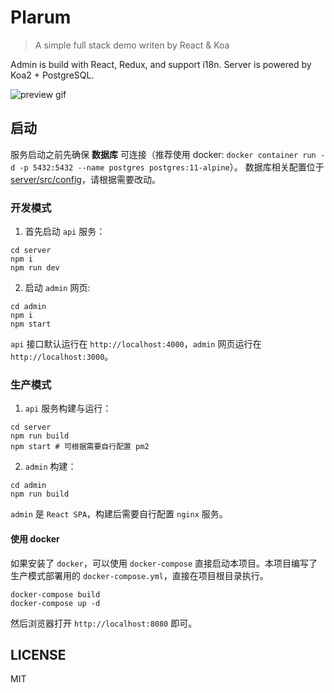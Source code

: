 # Plarum

> A simple full stack demo writen by React & Koa

Admin is build with React, Redux, and support i18n.
Server is powered by Koa2 + PostgreSQL.

![preview gif](https://dpxr-graph-bed.oss-cn-beijing.aliyuncs.com/plarum.gif)

## 启动

服务启动之前先确保 **数据库** 可连接（推荐使用 docker: `docker container run -d -p 5432:5432 --name postgres postgres:11-alpine`）。
数据库相关配置位于 [server/src/config](./server/src/config)，请根据需要改动。

### 开发模式

1. 首先启动 `api` 服务：

```shell
cd server
npm i
npm run dev
```

2. 启动 `admin` 网页:

```shell
cd admin
npm i
npm start
```

`api` 接口默认运行在 `http://localhost:4000`，`admin` 网页运行在 `http://localhost:3000`。

### 生产模式

1. `api` 服务构建与运行：

```shell
cd server
npm run build
npm start # 可根据需要自行配置 pm2
```

2. `admin` 构建：

```shell
cd admin
npm run build
```

`admin` 是 `React SPA`，构建后需要自行配置 `nginx` 服务。

#### 使用 docker

如果安装了 `docker`，可以使用 `docker-compose` 直接启动本项目。本项目编写了生产模式部署用的 `docker-compose.yml`，直接在项目根目录执行。

```shell
docker-compose build
docker-compose up -d
```

然后浏览器打开 `http://localhost:8080` 即可。

## LICENSE

MIT
